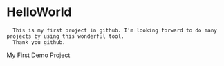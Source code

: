 # HelloWorld

      This is my first project in github. I'm looking forward to do many projects by using this wonderful tool.
      Thank you github.
My First Demo Project

